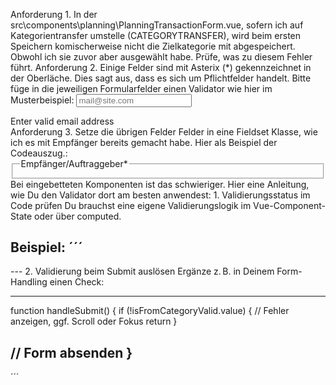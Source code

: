 Anforderung 1. In der src\components\planning\PlanningTransactionForm.vue, sofern ich auf Kategorientransfer umstelle (CATEGORYTRANSFER), wird beim ersten Speichern komischerweise nicht die Zielkategorie mit abgespeichert. Obwohl ich sie zuvor aber ausgewählt habe. Prüfe, was zu diesem Fehler führt.
Anforderung 2. Einige Felder sind mit Asterix (<span class="text-error">*</span>) gekennzeichnet in der Oberläche. Dies sagt aus, dass es sich um Pflichtfelder handelt. Bitte füge in die jeweiligen Formularfelder einen Validator wie hier im Musterbeispiel:
<input className="input validator" type="email" required placeholder="mail@site.com" />
<div className="validator-hint">Enter valid email address</div>
Anforderung 3. Setze die übrigen Felder Felder in eine Fieldset Klasse, wie ich es mit Empfänger bereits gemacht habe.
Hier als Beispiel der Codeauszug.:
  <!-- Empfänger -->
      <div class="form-control">
        <fieldset class="fieldset">
          <legend class="fieldset-legend">
            Empfänger/Auftraggeber<span
              v-if="!isCategoryTransfer && !isAccountTransfer"
              class="text-error"
              >*</span
            >
          </legend>
          <SelectRecipient v-model="recipientId" @create="onCreateRecipient" />
        </fieldset>
      </div>
Bei eingebetteten Komponenten ist das schwieriger. Hier eine Anleitung, wie Du den Validator dort am besten anwendest:
1. Validierungsstatus im Code prüfen
Du brauchst eine eigene Validierungslogik im Vue-Component-State oder über computed.

Beispiel:
´´´
---
<script setup>
import { computed } from 'vue'

const fromCategoryId = ref(null)

const isFromCategoryValid = computed(() => !!fromCategoryId.value)
</script>

<template>
  <div class="form-control">
    <label class="label">
      <span class="label-text">Quellkategorie</span>
      <span class="text-error">*</span>
    </label>
    <SelectCategory
      class="input"
      v-model="fromCategoryId"
    />
    <div class="validator-hint text-error" v-if="!isFromCategoryValid">
      Quellkategorie muss befüllt sein!
    </div>
  </div>
</template>
---
2. Validierung beim Submit auslösen
Ergänze z. B. in Deinem Form-Handling einen Check:

---
function handleSubmit() {
  if (!isFromCategoryValid.value) {
    // Fehler anzeigen, ggf. Scroll oder Fokus
    return
  }

  // Form absenden
}
---
´´´
